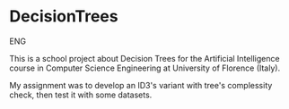 # DecisionTrees
ENG

This is a school project about Decision Trees for the Artificial Intelligence course in Computer Science Engineering at University of Florence (Italy).

My assignment was to develop an ID3's variant with tree's complessity check, then test it with some datasets.


